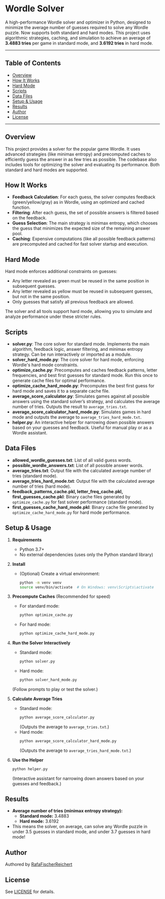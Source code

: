 # Wordle Solver

A high-performance Wordle solver and optimizer in Python, designed to minimize the average number of guesses required to solve any Wordle puzzle. Now supports both standard and hard modes. This project uses algorithmic strategies, caching, and simulation to achieve an average of **3.4883 tries** per game in standard mode, and **3.6192 tries** in hard mode.

---

## Table of Contents
- [Overview](#overview)
- [How It Works](#how-it-works)
- [Hard Mode](#hard-mode)
- [Scripts](#scripts)
- [Data Files](#data-files)
- [Setup & Usage](#setup--usage)
- [Results](#results)
- [Author](#author)
- [License](#license)

---

## Overview
This project provides a solver for the popular game Wordle. It uses advanced strategies (like minimax entropy) and precomputed caches to efficiently guess the answer in as few tries as possible. The codebase also includes tools for optimizing the solver and evaluating its performance. Both standard and hard modes are supported.

## How It Works
- **Feedback Calculation**: For each guess, the solver computes feedback (green/yellow/gray) as in Wordle, using an optimized and cached function.
- **Filtering**: After each guess, the set of possible answers is filtered based on the feedback.
- **Guess Selection**: The main strategy is minimax entropy, which chooses the guess that minimizes the expected size of the remaining answer pool.
- **Caching**: Expensive computations (like all possible feedback patterns) are precomputed and cached for fast solver startup and execution.

## Hard Mode
Hard mode enforces additional constraints on guesses:
- Any letter revealed as green must be reused in the same position in subsequent guesses.
- Any letter revealed as yellow must be reused in subsequent guesses, but not in the same position.
- Only guesses that satisfy all previous feedback are allowed.

The solver and all tools support hard mode, allowing you to simulate and analyze performance under these stricter rules.

## Scripts
- **solver.py**: The core solver for standard mode. Implements the main algorithm, feedback logic, answer filtering, and minimax entropy strategy. Can be run interactively or imported as a module.
- **solver_hard_mode.py**: The core solver for hard mode, enforcing Wordle's hard mode constraints.
- **optimize_cache.py**: Precomputes and caches feedback patterns, letter frequencies, and best first guesses for standard mode. Run this once to generate cache files for optimal performance.
- **optimize_cache_hard_mode.py**: Precomputes the best first guess for hard mode and saves it to a separate cache file.
- **average_score_calculator.py**: Simulates games against all possible answers using the standard solver’s strategy, and calculates the average number of tries. Outputs the result to `average_tries.txt`.
- **average_score_calculator_hard_mode.py**: Simulates games in hard mode and outputs the average to `average_tries_hard_mode.txt`.
- **helper.py**: An interactive helper for narrowing down possible answers based on your guesses and feedback. Useful for manual play or as a Wordle assistant.

## Data Files
- **allowed_wordle_guesses.txt**: List of all valid guess words.
- **possible_wordle_answers.txt**: List of all possible answer words.
- **average_tries.txt**: Output file with the calculated average number of tries (standard mode).
- **average_tries_hard_mode.txt**: Output file with the calculated average number of tries (hard mode).
- **feedback_patterns_cache.pkl, letter_freq_cache.pkl, first_guesses_cache.pkl**: Binary cache files generated by `optimize_cache.py` for fast solver performance (standard mode).
- **first_guesses_cache_hard_mode.pkl**: Binary cache file generated by `optimize_cache_hard_mode.py` for hard mode performance.

## Setup & Usage
1. **Requirements**
   - Python 3.7+
   - No external dependencies (uses only the Python standard library)

2. **Install**
   - (Optional) Create a virtual environment:
     ```bash
     python -m venv venv
     source venv/bin/activate  # On Windows: venv\Scripts\activate
     ```

3. **Precompute Caches** (Recommended for speed)
   - For standard mode:
     ```bash
     python optimize_cache.py
     ```
   - For hard mode:
     ```bash
     python optimize_cache_hard_mode.py
     ```

4. **Run the Solver Interactively**
   - Standard mode:
     ```bash
     python solver.py
     ```
   - Hard mode:
     ```bash
     python solver_hard_mode.py
     ```
   (Follow prompts to play or test the solver.)

5. **Calculate Average Tries**
   - Standard mode:
     ```bash
     python average_score_calculator.py
     ```
     (Outputs the average to `average_tries.txt`.)
   - Hard mode:
     ```bash
     python average_score_calculator_hard_mode.py
     ```
     (Outputs the average to `average_tries_hard_mode.txt`.)

6. **Use the Helper**
   ```bash
   python helper.py
   ```
   (Interactive assistant for narrowing down answers based on your guesses and feedback.)

## Results
- **Average number of tries (minimax entropy strategy):**
  - **Standard mode:** 3.4883
  - **Hard mode:** 3.6192
- This means the solver, on average, can solve any Wordle puzzle in under 3.5 guesses in standard mode, and under 3.7 guesses in hard mode!

## Author
Authored by [RafaFischerReichert](https://github.com/RafaFischerReichert)

## License
See [LICENSE](LICENSE) for details.

